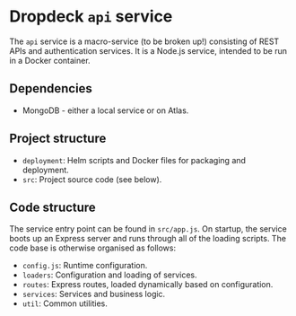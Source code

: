 # Dropdeck `api` service

The `api` service is a macro-service (to be broken up!) consisting of REST APIs and authentication services. It is a Node.js service, intended to be run in a Docker container.  

## Dependencies

- MongoDB - either a local service or on Atlas.

## Project structure

- `deployment`: Helm scripts and Docker files for packaging and deployment.
- `src`: Project source code (see below).

## Code structure

The service entry point can be found in `src/app.js`. On startup, the service boots up an Express server and runs through all of the loading scripts. The code base is otherwise organised as follows:

- `config.js`: Runtime configuration.
- `loaders`: Configuration and loading of services.
- `routes`: Express routes, loaded dynamically based on configuration.
- `services`: Services and business logic.
- `util`: Common utilities.


